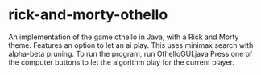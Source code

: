 # rick-and-morty-othello
 An implementation of the game othello in Java, with a Rick and Morty theme. 
 Features an option to let an ai play. This uses minimax search with alpha-beta pruning.
 To run the program, run OthelloGUI.java
 Press one of the computer buttons to let the algorithm play for the current player. 

